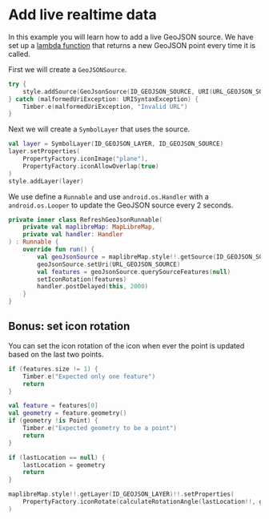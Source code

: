 # Add live realtime data

[//]: # ({{ activity_source_note&#40;"RealTimeGeoJsonActivity.kt"&#41; }})

In this example you will learn how to add a live GeoJSON source. We have set up a [lambda function](https://m6rgfvqjp34nnwqcdm4cmmy3cm0dtupu.lambda-url.us-east-1.on.aws/) that returns a new GeoJSON point every time it is called.

[//]: # (<figure markdown="span">)

[//]: # (  <video controls width="250" poster="{{ s3_url&#40;"live_realtime_data_thumbnail.jpg"&#41; }}" >)

[//]: # (    <source src="{{ s3_url&#40;"live_realtime_data.mp4"&#41; }}" />)

[//]: # (  </video>)

[//]: # (</figure>)

First we will create a `GeoJSONSource`.

```kotlin title="Adding GeoJSON source"
try {
    style.addSource(GeoJsonSource(ID_GEOJSON_SOURCE, URI(URL_GEOJSON_SOURCE)))
} catch (malformedUriException: URISyntaxException) {
    Timber.e(malformedUriException, "Invalid URL")
}
```

Next we will create a `SymbolLayer` that uses the source.

```kotlin title="Adding a SymbolLayer source"
val layer = SymbolLayer(ID_GEOJSON_LAYER, ID_GEOJSON_SOURCE)
layer.setProperties(
    PropertyFactory.iconImage("plane"),
    PropertyFactory.iconAllowOverlap(true)
)
style.addLayer(layer)
```

We use define a `Runnable` and use `android.os.Handler` with a `android.os.Looper` to update the GeoJSON source every 2 seconds.

```kotlin title="Defining a Runnable for updating the GeoJSON source"
private inner class RefreshGeoJsonRunnable(
    private val maplibreMap: MapLibreMap,
    private val handler: Handler
) : Runnable {
    override fun run() {
        val geoJsonSource = maplibreMap.style!!.getSource(ID_GEOJSON_SOURCE) as GeoJsonSource
        geoJsonSource.setUri(URL_GEOJSON_SOURCE)
        val features = geoJsonSource.querySourceFeatures(null)
        setIconRotation(features)
        handler.postDelayed(this, 2000)
    }
}
```

## Bonus: set icon rotation

You can set the icon rotation of the icon when ever the point is updated based on the last two points.

```kotlin title="Defining a Runnable for updating the GeoJSON source"
if (features.size != 1) {
    Timber.e("Expected only one feature")
    return
}

val feature = features[0]
val geometry = feature.geometry()
if (geometry !is Point) {
    Timber.e("Expected geometry to be a point")
    return
}

if (lastLocation == null) {
    lastLocation = geometry
    return
}

maplibreMap.style!!.getLayer(ID_GEOJSON_LAYER)!!.setProperties(
    PropertyFactory.iconRotate(calculateRotationAngle(lastLocation!!, geometry)),
)
```
